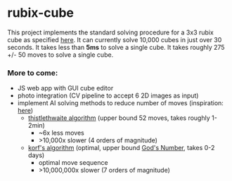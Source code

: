 # rubix-cube

This project implements the standard solving procedure for a 3x3 rubix cube as specified [here](https://www.rubiks.com/media/guides/RBL_solve_guide_CUBE_US_5.375x8.375in_AW_27Feb2020_VISUAL.pdf).
It can currently solve 10,000 cubes in just over 30 seconds. It takes less than **5ms** to solve a single cube. It takes roughly 275 +/- 50 moves  to solve a single cube.

### More to come:
- JS web app with GUI cube editor
- photo integration (CV pipeline to accept 6 2D images as input)
- implement AI solving methods to reduce number of moves (inspiration: [here](https://github.com/benbotto/rubiks-cube-cracker))
  - [thistlethwaite algorithm](https://www.jaapsch.net/puzzles/thistle.htm) (upper bound 52  moves, takes roughly 1-2min)
    - ~6x less moves 
    - \>10,000x slower (4 orders of magnitude)
  - [korf's algorithm](https://www.cs.princeton.edu/courses/archive/fall06/cos402/papers/korfrubik.pdf) (optimal, upper bound [God's Number](https://www.cube20.org/qtm/), takes 0-2 days)
    - optimal move sequence
    - \>10,000,000x slower (7 orders of magnitude)
